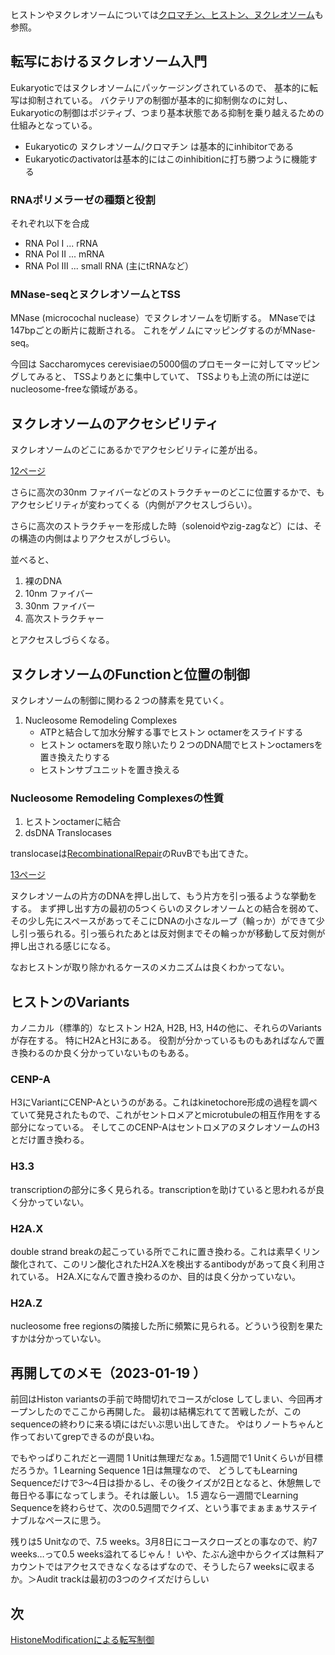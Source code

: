 ヒストンやヌクレオソームについては[クロマチン、ヒストン、ヌクレオソーム](クロマチン、ヒストン、ヌクレオソーム.md)も参照。

## 転写におけるヌクレオソーム入門

Eukaryoticではヌクレオソームにパッケージングされているので、
基本的に転写は抑制されている。
バクテリアの制御が基本的に抑制側なのに対し、
Eukaryoticの制御はポジティブ、つまり基本状態である抑制を乗り越えるための仕組みとなっている。

- Eukaryoticの ヌクレオソーム/クロマチン は基本的にinhibitorである
- Eukaryoticのactivatorは基本的にはこのinhibitionに打ち勝つように機能する

### RNAポリメラーゼの種類と役割

それぞれ以下を合成

- RNA Pol I ... rRNA
- RNA Pol II ... mRNA
- RNA Pol III ... small RNA (主にtRNAなど）

### MNase-seqとヌクレオソームとTSS

MNase (microcochal nuclease）でヌクレオソームを切断する。
MNaseでは147bpごとの断片に裁断される。
これをゲノムにマッピングするのがMNase-seq。

今回は Saccharomyces cerevisiaeの5000個のプロモーターに対してマッピングしてみると、
TSSよりあとに集中していて、
TSSよりも上流の所には逆にnucleosome-freeな領域がある。

## ヌクレオソームのアクセシビリティ

ヌクレオソームのどこにあるかでアクセシビリティに差が出る。

[12ページ](https://karino2.github.io/ImageGallery/MolecularBiology728x2.html#lg=1&slide=11)

さらに高次の30nm ファイバーなどのストラクチャーのどこに位置するかで、もアクセシビリティが変わってくる（内側がアクセスしづらい）。

さらに高次のストラクチャーを形成した時（solenoidやzig-zagなど）には、その構造の内側はよりアクセスがしづらい。

並べると、

1. 裸のDNA
2. 10nm ファイバー
3. 30nm ファイバー
4. 高次ストラクチャー

とアクセスしづらくなる。

## ヌクレオソームのFunctionと位置の制御

ヌクレオソームの制御に関わる２つの酵素を見ていく。

1. Nucleosome Remodeling Complexes
    - ATPと結合して加水分解する事でヒストン octamerをスライドする
    - ヒストン octamersを取り除いたり２つのDNA間でヒストンoctamersを置き換えたりする
    - ヒストンサブユニットを置き換える

### Nucleosome Remodeling Complexesの性質

1. ヒストンoctamerに結合
2. dsDNA Translocases

translocaseは[RecombinationalRepair](RecombinationalRepair.md)のRuvBでも出てきた。

[13ページ](https://karino2.github.io/ImageGallery/MolecularBiology728x2.html#lg=1&slide=12)

ヌクレオソームの片方のDNAを押し出して、もう片方を引っ張るような挙動をする。
まず押し出す方の最初の5つくらいのヌクレオソームとの結合を弱めて、その少し先にスペースがあってそこにDNAの小さなループ（輪っか）ができて少し引っ張られる。引っ張られたあとは反対側までその輪っかが移動して反対側が押し出される感じになる。

なおヒストンが取り除かれるケースのメカニズムは良くわかってない。

## ヒストンのVariants

カノニカル（標準的）なヒストン H2A, H2B, H3, H4の他に、それらのVariantsが存在する。
特にH2AとH3にある。
役割が分かっているものもあればなんで置き換わるのか良く分かっていないものもある。

### CENP-A

H3にVariantにCENP-Aというのがある。これはkinetochore形成の過程を調べていて発見されたもので、これがセントロメアとmicrotubuleの相互作用をする部分になっている。
そしてこのCENP-AはセントロメアのヌクレオソームのH3とだけ置き換わる。

### H3.3

transcriptionの部分に多く見られる。transcriptionを助けていると思われるが良く分かっていない。

### H2A.X

double strand breakの起こっている所でこれに置き換わる。これは素早くリン酸化されて、このリン酸化されたH2A.Xを検出するantibodyがあって良く利用されている。
H2A.Xになんで置き換わるのか、目的は良く分かっていない。

### H2A.Z

nucleosome free regionsの隣接した所に頻繁に見られる。どういう役割を果たすかは分かっていない。

## 再開してのメモ（2023-01-19 ）

前回はHiston variantsの手前で時間切れでコースがclose してしまい、今回再オープンしたのでここから再開した。
最初は結構忘れてて苦戦したが、このsequenceの終わりに来る頃にはだいぶ思い出してきた。
やはりノートちゃんと作っておいてgrepできるのが良いね。

でもやっぱりこれだと一週間 1 Unitは無理だなぁ。1.5週間で1 Unitくらいが目標だろうか。1 Learning Sequence 1日は無理なので、
どうしてもLearning Sequenceだけで3〜4日は掛かるし、その後クイズが2日となると、休憩無しで毎日やる事になってしまう。それは厳しい。
1.5 週なら一週間でLearning Sequenceを終わらせて、次の0.5週間でクイズ、という事でまぁまぁサステイナブルなペースに思う。

残りは5 Unitなので、7.5 weeks。3月8日にコースクローズとの事なので、約7 weeks…って0.5 weeks溢れてるじゃん！
いや、たぶん途中からクイズは無料アカウントではアクセスできなくなるはずなので、そうしたら7 weeksに収まるか。＞Audit trackは最初の3つのクイズだけらしい

## 次

[HistoneModificationによる転写制御](HistoneModificationによる転写制御.md)